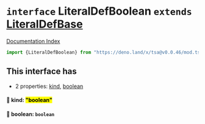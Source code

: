 # `interface` LiteralDefBoolean `extends` [LiteralDefBase](../private.interface.LiteralDefBase/README.md)

[Documentation Index](../README.md)

```ts
import {LiteralDefBoolean} from "https://deno.land/x/tsa@v0.0.46/mod.ts"
```

## This interface has

- 2 properties:
[kind](#-kind-boolean),
[boolean](#-boolean-boolean)


#### 📄 kind: <mark>"boolean"</mark>



#### 📄 boolean: `boolean`



